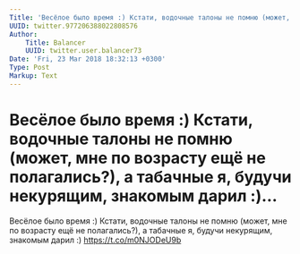 ```yaml
---
Title: 'Весёлое было время :) Кстати, водочные талоны не помню (может, мне по возрасту ещё не полагались?), а табачные я, будучи некурящим, знакомым дарил :)…'
UUID: twitter.977206388022808576
Author:
    Title: Balancer
    UUID: twitter.user.balancer73
Date: 'Fri, 23 Mar 2018 18:32:13 +0300'
Type: Post
Markup: Text
---
```


# Весёлое было время :) Кстати, водочные талоны не помню (может, мне по возрасту ещё не полагались?), а табачные я, будучи некурящим, знакомым дарил :)…

Весёлое было время :) Кстати, водочные талоны не помню
(может, мне по возрасту ещё не полагались?), а табачные я,
будучи некурящим, знакомым дарил :) https://t.co/m0NJODeU9b